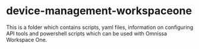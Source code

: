 # device-management-workspaceone
This is a folder which contains scripts, yaml files, information on configuring API tools and powershell scripts which can be used with Omnissa Workspace One.
